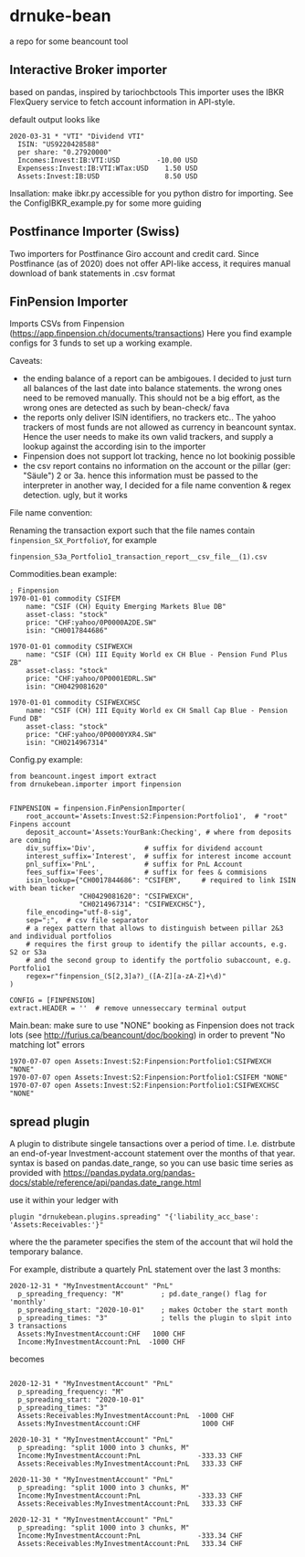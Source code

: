 # drnuke-bean
a repo for some beancount tool 

## Interactive Broker importer 
based on pandas, inspired by tariochbctools
This importer uses the IBKR FlexQuery service to fetch account information in API-style.

default output looks like
```
2020-03-31 * "VTI" "Dividend VTI"  
  ISIN: "US9220428588"  
  per share: "0.27920000"  
  Incomes:Invest:IB:VTI:USD         -10.00 USD  
  Expensess:Invest:IB:VTI:WTax:USD    1.50 USD  
  Assets:Invest:IB:USD                8.50 USD  
```
Insallation: make ibkr.py accessible for you python distro for importing. See the ConfigIBKR_example.py for some more guiding

## Postfinance Importer (Swiss)
Two importers for Postfinance Giro account and credit card. Since Postfinance (as of 2020) does not offer API-like access, it requires manual download of bank statements in .csv format

## FinPension Importer
Imports CSVs from Finpension (https://app.finpension.ch/documents/transactions)
Here you find example configs for 3 funds to set up a working example.

Caveats:
* the ending balance of a report can be ambigoues. I decided to just turn all balances of the last date into balance statements. the wrong ones need to be removed manually. This should not be a big effort, as the wrong ones are detected as such by bean-check/ fava
* the reports only deliver ISIN identifiers, no trackers etc.. The yahoo trackers of most funds are not allowed as currency in beancount syntax. Hence the user needs to make its own valid trackers, and supply a lookup against the according isin to the importer
* Finpension does not support lot tracking, hence no lot bookinig possible
* the csv report contains no information on the account or the pillar (ger: "Säule") 2 or 3a. hence this information must be passed to the interpreter in another way, I decided for a file name convention & regex detection. ugly, but it works

File name convention:

Renaming the transaction export such that the file names contain `finpension_SX_PortfolioY`, for example
```
finpension_S3a_Portfolio1_transaction_report__csv_file__(1).csv
```

Commodities.bean example:
```
; Finpension
1970-01-01 commodity CSIFEM
	name: "CSIF (CH) Equity Emerging Markets Blue DB"
	asset-class: "stock"
	price: "CHF:yahoo/0P0000A2DE.SW"
	isin: "CH0017844686"
	
1970-01-01 commodity CSIFWEXCH
	name: "CSIF (CH) III Equity World ex CH Blue - Pension Fund Plus ZB"
	asset-class: "stock"
	price: "CHF:yahoo/0P0001EDRL.SW"
	isin: "CH0429081620"

1970-01-01 commodity CSIFWEXCHSC
	name: "CSIF (CH) III Equity World ex CH Small Cap Blue - Pension Fund DB"
	asset-class: "stock"
	price: "CHF:yahoo/0P0000YXR4.SW"
	isin: "CH0214967314" 
```

Config.py example:
```
from beancount.ingest import extract
from drnukebean.importer import finpension


FINPENSION = finpension.FinPensionImporter(
    root_account='Assets:Invest:S2:Finpension:Portfolio1',  # "root" Finpens account
    deposit_account='Assets:YourBank:Checking', # where from deposits are coming
    div_suffix='Div',            # suffix for dividend account
    interest_suffix='Interest',  # suffix for interest income account
    pnl_suffix='PnL',            # suffix for PnL Account
    fees_suffix='Fees',          # suffix for fees & commisions
    isin_lookup={"CH0017844686": "CSIFEM",     # required to link ISIN with bean ticker
                 "CH0429081620": "CSIFWEXCH",
                 "CH0214967314": "CSIFWEXCHSC"},
    file_encoding="utf-8-sig",
    sep=";",  # csv file separator
    # a regex pattern that allows to distinguish between pillar 2&3 and individual portfolios
    # requires the first group to identify the pillar accounts, e.g. S2 or S3a
    # and the second group to identify the portfolio subaccount, e.g. Portfolio1
    regex=r"finpension_(S[2,3]a?)_([A-Z][a-zA-Z]+\d)"
)

CONFIG = [FINPENSION]
extract.HEADER = ''  # remove unnesseccary terminal output
```

Main.bean:
make sure to use "NONE" booking as Finpension does not track lots (see http://furius.ca/beancount/doc/booking) in order to prevent "No matching lot" errors
```
1970-07-07 open Assets:Invest:S2:Finpension:Portfolio1:CSIFWEXCH "NONE"
1970-07-07 open Assets:Invest:S2:Finpension:Portfolio1:CSIFEM "NONE"
1970-07-07 open Assets:Invest:S2:Finpension:Portfolio1:CSIFWEXCHSC "NONE"
```



## spread plugin
A plugin to distribute singele tansactions over a period of time.
I.e. distrbute an end-of-year Investment-account statement over the months of that year.
syntax is based on pandas.date_range, so you can use basic time series as provided with https://pandas.pydata.org/pandas-docs/stable/reference/api/pandas.date_range.html

use it within your ledger with
```
plugin "drnukebean.plugins.spreading" "{'liability_acc_base': 'Assets:Receivables:'}"
```
where the the parameter specifies the stem of the account that wil hold the temporary balance.

For example, distribute a quartely PnL statement over the last 3 months: 
```
2020-12-31 * "MyInvestmentAccount" "PnL"
  p_spreading_frequency: "M"         ; pd.date_range() flag for 'monthly'
  p_spreading_start: "2020-10-01"    ; makes October the start month
  p_spreading_times: "3"             ; tells the plugin to slpit into 3 transactions
  Assets:MyInvestmentAccount:CHF   1000 CHF
  Income:MyInvestmentAccount:PnL  -1000 CHF
```
becomes 
```

2020-12-31 * "MyInvestmentAccount" "PnL"
  p_spreading_frequency: "M"
  p_spreading_start: "2020-10-01"
  p_spreading_times: "3"
  Assets:Receivables:MyInvestmentAccount:PnL  -1000 CHF
  Assets:MyInvestmentAccount:CHF               1000 CHF

2020-10-31 * "MyInvestmentAccount" "PnL"
  p_spreading: "split 1000 into 3 chunks, M"
  Income:MyInvestmentAccount:PnL              -333.33 CHF
  Assets:Receivables:MyInvestmentAccount:PnL   333.33 CHF

2020-11-30 * "MyInvestmentAccount" "PnL"
  p_spreading: "split 1000 into 3 chunks, M"
  Income:MyInvestmentAccount:PnL              -333.33 CHF
  Assets:Receivables:MyInvestmentAccount:PnL   333.33 CHF

2020-12-31 * "MyInvestmentAccount" "PnL"
  p_spreading: "split 1000 into 3 chunks, M"
  Income:MyInvestmentAccount:PnL              -333.34 CHF
  Assets:Receivables:MyInvestmentAccount:PnL   333.34 CHF
```